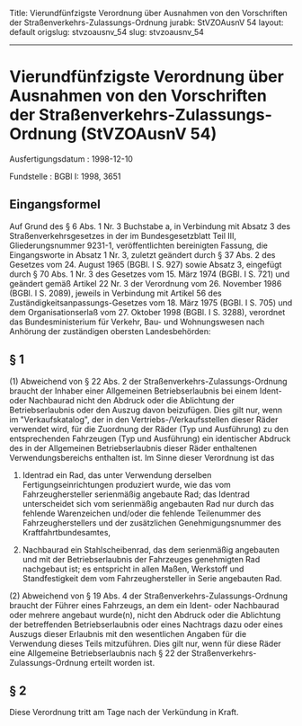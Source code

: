 Title: Vierundfünfzigste Verordnung über Ausnahmen von den Vorschriften der Straßenverkehrs-Zulassungs-Ordnung
jurabk: StVZOAusnV 54
layout: default
origslug: stvzoausnv_54
slug: stvzoausnv_54

---

# Vierundfünfzigste Verordnung über Ausnahmen von den Vorschriften der Straßenverkehrs-Zulassungs-Ordnung (StVZOAusnV 54)

Ausfertigungsdatum
:   1998-12-10

Fundstelle
:   BGBl I: 1998, 3651



## Eingangsformel

Auf Grund des § 6 Abs. 1 Nr. 3 Buchstabe a, in Verbindung mit Absatz 3
des Straßenverkehrsgesetzes in der im Bundesgesetzblatt Teil III,
Gliederungsnummer 9231-1, veröffentlichten bereinigten Fassung, die
Eingangsworte in Absatz 1 Nr. 3, zuletzt geändert durch § 37 Abs. 2
des Gesetzes vom 24. August 1965 (BGBl. I S. 927) sowie Absatz 3,
eingefügt durch § 70 Abs. 1 Nr. 3 des Gesetzes vom 15. März 1974
(BGBl. I S. 721) und geändert gemäß Artikel 22 Nr. 3 der Verordnung
vom 26. November 1986 (BGBl. I S. 2089), jeweils in Verbindung mit
Artikel 56 des Zuständigkeitsanpassungs-Gesetzes vom 18. März 1975
(BGBl. I S. 705) und dem Organisationserlaß vom 27. Oktober 1998
(BGBl. I S. 3288), verordnet das Bundesministerium für Verkehr, Bau-
und Wohnungswesen nach Anhörung der zuständigen obersten
Landesbehörden:


## § 1

(1) Abweichend von § 22 Abs. 2 der Straßenverkehrs-Zulassungs-Ordnung
braucht der Inhaber einer Allgemeinen Betriebserlaubnis bei einem
Ident- oder Nachbaurad nicht den Abdruck oder die Ablichtung der
Betriebserlaubnis oder den Auszug davon beizufügen. Dies gilt nur,
wenn im "Verkaufskatalog", der in den Vertriebs-/Verkaufsstellen
dieser Räder verwendet wird, für die Zuordnung der Räder (Typ und
Ausführung) zu den entsprechenden Fahrzeugen (Typ und Ausführung) ein
identischer Abdruck des in der Allgemeinen Betriebserlaubnis dieser
Räder enthaltenen Verwendungsbereichs enthalten ist. Im Sinne dieser
Verordnung ist das

1.  Identrad ein Rad, das unter Verwendung derselben
    Fertigungseinrichtungen produziert wurde, wie das vom
    Fahrzeughersteller serienmäßig angebaute Rad; das Identrad
    unterscheidet sich vom serienmäßig angebauten Rad nur durch das
    fehlende Warenzeichen und/oder die fehlende Teilenummer des
    Fahrzeugherstellers und der zusätzlichen Genehmigungsnummer des
    Kraftfahrtbundesamtes,


2.  Nachbaurad ein Stahlscheibenrad, das dem serienmäßig angebauten und
    mit der Betriebserlaubnis
    der                    Fahrzeuges genehmigten Rad nachgebaut ist; es
    entspricht in allen Maßen, Werkstoff und Standfestigkeit dem vom
    Fahrzeughersteller in Serie angebauten Rad.




(2) Abweichend von § 19 Abs. 4 der Straßenverkehrs-Zulassungs-Ordnung
braucht der Führer eines Fahrzeugs, an dem ein Ident- oder Nachbaurad
oder mehrere angebaut wurde(n), nicht den Abdruck oder die Ablichtung
der betreffenden Betriebserlaubnis oder eines Nachtrags dazu oder
eines Auszugs dieser Erlaubnis mit den wesentlichen Angaben für die
Verwendung dieses Teils mitzuführen. Dies gilt nur, wenn für diese
Räder eine Allgemeine Betriebserlaubnis nach § 22 der Straßenverkehrs-
Zulassungs-Ordnung erteilt worden ist.


## § 2

Diese Verordnung tritt am Tage nach der Verkündung in Kraft.

